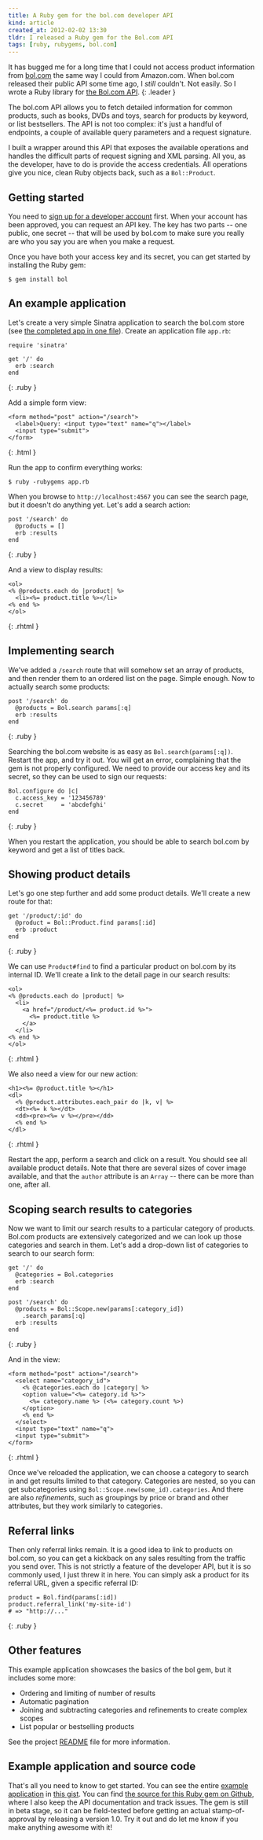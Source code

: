 ```yaml
---
title: A Ruby gem for the bol.com developer API
kind: article
created_at: 2012-02-02 13:30
tldr: I released a Ruby gem for the Bol.com API
tags: [ruby, rubygems, bol.com]
---
```

It has bugged me for a long time that I could not access product information
from [bol.com][] the same way I could from Amazon.com. When bol.com released
their public API some time ago, I _still_ couldn't. Not easily. So I wrote a
Ruby library for [the Bol.com API][api].
{: .leader }

The bol.com API allows you to fetch detailed information for common products,
such as books, DVDs and toys, search for products by keyword, or list
bestsellers. The API is not too complex: it's just a handful of endpoints, a
couple of available query parameters and a request signature. 

I built a wrapper around this API that exposes the available operations and
handles the difficult parts of request signing and XML parsing. All you, as the
developer, have to do is provide the access credentials. All operations give
you nice, clean Ruby objects back, such as a `Bol::Product`.

## Getting started

You need to [sign up for a developer account][signup] first. When your account
has been approved, you can request an API key. The key has two parts -- one
public, one secret -- that will be used by bol.com to make sure you really are
who you say you are when you make a request.

Once you have both your access key and its secret, you can get started by
installing the Ruby gem:

    $ gem install bol

## An example application

Let's create a very simple Sinatra application to search the bol.com store (see
[the completed app in one file][0]). Create an application file `app.rb`:

    require 'sinatra'

    get '/' do
      erb :search
    end
{: .ruby }

Add a simple form view:

    <form method="post" action="/search">
      <label>Query: <input type="text" name="q"></label>
      <input type="submit">
    </form>
{: .html }

Run the app to confirm everything works:

    $ ruby -rubygems app.rb

When you browse to `http://localhost:4567` you can see the search page, but it
doesn't do anything yet. Let's add a search action:

    post '/search' do
      @products = []
      erb :results
    end
{: .ruby }

And a view to display results:

    <ol>
    <% @products.each do |product| %>
      <li><%= product.title %></li>
    <% end %>
    </ol>
{: .rhtml }

## Implementing search

We've added a `/search` route that will somehow set an array of products, and
then render them to an ordered list on the page. Simple enough. Now to actually
search some products:

    post '/search' do
      @products = Bol.search params[:q]      
      erb :results
    end
{: .ruby }

Searching the bol.com website is as easy as `Bol.search(params[:q])`. Restart
the app, and try it out. You will get an error, complaining that the gem is not
properly configured. We need to provide our access key and its secret, so they
can be used to sign our requests:

    Bol.configure do |c|
      c.access_key = '123456789'
      c.secret     = 'abcdefghi'
    end
{: .ruby }

When you restart the application, you should be able to search bol.com by
keyword and get a list of titles back. 

## Showing product details

Let's go one step further and add some product details. We'll create a new
route for that:

    get '/product/:id' do
      @product = Bol::Product.find params[:id]
      erb :product
    end
{: .ruby }

We can use `Product#find` to find a particular product on bol.com by its
internal ID. We'll create a link to the detail page in our search results:

    <ol>
    <% @products.each do |product| %>
      <li>
        <a href="/product/<%= product.id %>">
          <%= product.title %>
        </a>
      </li>
    <% end %>
    </ol>
{: .rhtml }

We also need a view for our new action:

    <h1><%= @product.title %></h1>
    <dl>
      <% @product.attributes.each_pair do |k, v| %>
      <dt><%= k %></dt>
      <dd><pre><%= v %></pre></dd>
      <% end %>
    </dl>
{: .rhtml }

Restart the app, perform a search and click on a result. You should see all
available product details. Note that there are several sizes of cover image
available, and that the `author` attribute is an `Array` -- there can be more
than one, after all.

## Scoping search results to categories

Now we want to limit our search results to a particular category of products.
Bol.com products are extensively categorized and we can look up those
categories and search in them. Let's add a drop-down list of categories to
search to our search form:

    get '/' do
      @categories = Bol.categories
      erb :search
    end

    post '/search' do
      @products = Bol::Scope.new(params[:category_id])
        .search params[:q]      
      erb :results
    end
{: .ruby }

And in the view:

    <form method="post" action="/search">
      <select name="category_id">
        <% @categories.each do |category| %>
        <option value="<%= category.id %>">
          <%= category.name %> (<%= category.count %>)
        </option>
        <% end %>
      </select>
      <input type="text" name="q">
      <input type="submit">
    </form>
{: .rhtml }

Once we've reloaded the application, we can choose a category to search in and
get results limited to that category. Categories are nested, so you can get
subcategories using `Bol::Scope.new(some_id).categories`. And there are also
_refinements_, such as groupings by price or brand and other attributes, but
they work similarly to categories.

## Referral links

Then only referral links remain. It is a good idea to link to
products on bol.com, so you can get a kickback on any sales
resulting from the traffic you send over. This is not strictly a
feature of the developer API, but it is so commonly used, I just
threw it in here. You can simply ask a product for its referral
URL, given a specific referral ID:

    product = Bol.find(params[:id])
    product.referral_link('my-site-id')
    # => "http://..."
{: .ruby }

## Other features

This example application showcases the basics of the bol gem, but it includes
some more:

* Ordering and limiting of number of results
* Automatic pagination
* Joining and subtracting categories and refinements to create complex scopes
* List popular or bestselling products

See the project [README][1] file for more information.

## Example application and source code

That's all you need to know to get started. You can see the entire [example
application][0] in [this gist][0]. You can find [the source for this Ruby gem
on Github][1], where I also keep the API documentation and track issues. The
gem is still in beta stage, so it can be field-tested before getting an actual
stamp-of-approval by releasing a version 1.0. Try it out and do let me know if
you make anything awesome with it!

[0]:       https://gist.github.com/1724664
[1]:       https://github.com/avdgaag/bol
[bol.com]: http://bol.com
[api]:     http://developers.bol.com
[signup]:  https://developers.bol.com/inloggen/?action=register

